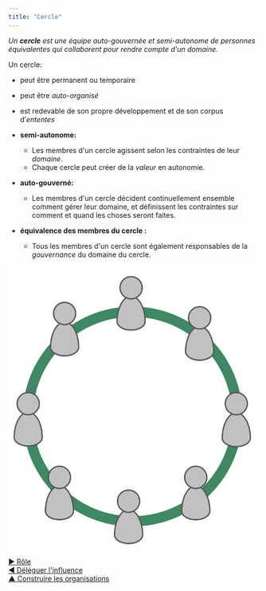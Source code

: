 ```yaml
---
title: "Cercle"
---
```



_Un **cercle** est une équipe auto-gouvernée et semi-autonome de personnes équivalentes qui collaborent pour rendre compte d'un domaine._

Un cercle:

- peut être permanent ou temporaire
- peut être <dfn data-info="Auto-organisation: Toute activité ou processus à travers lequel les gens organisent leur travail quotidien sans l&apos;influence d&apos;un agent externe, et selon les contraintes définies par la gouvernance. Dans toute organisation ou équipe, l&apos;auto-organisation et l&apos;influence externe coexistent.">auto-organisé</dfn>
- est redevable de son propre développement et de son corpus d’<dfn data-info="Entente: Une ligne directrice, un processus ou protocole établi de le but de guider le flux de valeur.">ententes</dfn>

- **semi-autonome:**
    
    - Les membres d'un cercle agissent selon les contraintes de leur <dfn data-info="Domaine: Une zone d&apos;influence, activité et prise de décisions distincte au sein d&apos;une organisation.">domaine</dfn>.
    - Chaque cercle peut créer de la <dfn data-info="Valeur: L&apos;importance ou l&apos;utilité d&apos;un élément en relation à un moteur. Aussi &quot;un principe significatif guidant le comportement&quot; (principalement utilisé au pluriel, &quot;valeurs&quot; ou &quot;valeurs organisationnelles&quot;).">valeur</dfn> en autonomie.
- **auto-gouverné:** 
    - Les membres d'un cercle décident continuellement ensemble comment gérer leur domaine, et définissent les contraintes sur comment et quand les choses seront faites.
- **équivalence des membres du cercle :** 
    - Tous les membres d'un cercle sont également responsables de la <dfn data-info="Gouvernance: L&apos;acte de fixer des objectifs et de prendre et de modifier des décisions qui guident les gens à les atteindre.">gouvernance</dfn> du domaine du cercle.

![Tous les membres d'un cercle sont équitablement responsables de la gouvernance du domaine du cercle](img/circle/circle.png)

[&#9654; Rôle](role.html)<br/>[&#9664; Déléguer l'influence](delegate-influence.html)<br/>[&#9650; Construire les organisations](building-organizations.html)

